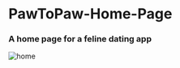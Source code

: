 # PawToPaw-Home-Page
### A home page for a feline dating app 
![home](https://github.com/Yajassardana/PawToPaw-Home-Page/blob/master/ReadMeImg/Screenshot%20(133).png)
